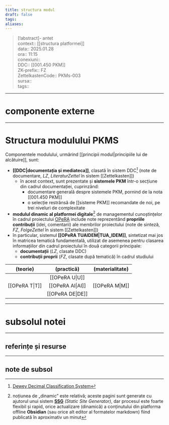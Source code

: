 ```yaml
---
title: structura modul
draft: false
tags: 
aliases: 
---
```

> [!abstract]- antet  
> context::  [[structura platformei]]  
> data:: 2025.01.28  
> ora:: 11:15  
> conexiuni::  
> DDC::  [[001.450 PKM]]  
> ZK-prefix::  FZ  
> ZettelkastenCode::  PKMs-003  
> sursa::  
> tags::  


---
# componente externe


---

# Structura modulului PKMS

Componentele modulului, urmărind [[principii modul|principiile lui de alcătuire]], sunt:
- **[[DDC|documentația și mediateca]]**, clasată în sistem DDC[^1] (note de documentare, *LZ*, *LiteraturZettel* în sistem [[Zettelkasten]])
	- în acest context, sunt prezentate și **sistemele PKM** într-o secțiune din cadrul documentației, cuprinzând:
		- documentare generală despre sistemele PKM, pornind de la nota  [[001.450 PKM]]
		- o selecție restrânsă de [[sisteme PKM]] recomandate de noi, pe trei niveluri de complexitate
- **modulul dinamic al platformei digitale**[^2] de managementul cunoștințelor în cadrul proiectului [OPeRA](https://opera-phd.org/)  include note reprezentând **propriile contribuții** (idei, comentarii) ale membrilor proiectului (note de sinteză, *FZ*, *FolgeZettel* în sistem [[Zettelkasten]])
- în particular, sistemul **[[OPeRA TUAIDEM|TUA_IDEM]]**, sintetizat mai jos în matricea tematică fundamentală, utilizat de asemenea pentru clasarea informațiilor din cadrul proiectului în două categorii principale:
	- **documentații** (*LZ*, clasate DDC)
	- **contribuții proprii** (*FZ*, clasate după tematică) în cadrul studiului

|    (teorie)    |    (practică)    | (materialitate) |
|:--------------:|:----------------:|:---------------:|
|                |  [[OPeRA U\|U]]  |                 |
| [[OPeRA T\|T]] | [[OPeRA AI\|AI]] | [[OPeRA M\|M]]  |
|                | [[OPeRA DE\|DE]] |                 |


---
# subsolul notei
---
## referințe și resurse


---
## note de subsol  
[^1]: [Dewey Decimal Classification System](https://en.wikipedia.org/wiki/Dewey_Decimal_Classification)
[^2]: noțiunea de „dinamic” este relativă; aceste pagini sunt generate cu ajutorul unui sistem **[SSG](https://medium.com/codex/web-design-patterns-ssr-ssg-and-spa-fadad7673dfe)** *(Static Site Generator)*, dar procesul este foarte flexibil și rapid, orice actualizare (dinamică) a conținutului din platforma offline **Obsidian** (sau orice alt editor al formatelor markdown) fiind publicată în aproximativ un minut
